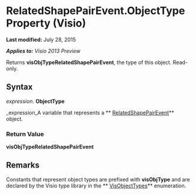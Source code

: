 
# RelatedShapePairEvent.ObjectType Property (Visio)

 **Last modified:** July 28, 2015

 _**Applies to:** Visio 2013 Preview_

Returns  **visObjTypeRelatedShapePairEvent**, the type of this object. Read-only.


## Syntax

 _expression_. **ObjectType**

 _expression_A variable that represents a  ** [RelatedShapePairEvent](8a59ae03-ed45-21e3-73ad-8fdbe4c53299.md)** object.


### Return Value

 **visObjTypeRelatedShapePairEvent**


## Remarks

Constants that represent object types are prefixed with  **visObjType** and are declared by the Visio type library in the ** [VisObjectTypes](47d8b8f5-e402-7305-69d7-79d55d5c7f9e.md)** enumeration.

